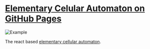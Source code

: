 
# [Elementary Celular Automaton on GitHub Pages](https://pmerka.github.io/React-elementary-cellular-automata/)
![Example](examaple.png)

The react based [elementary cellular automaton](https://en.wikipedia.org/wiki/Elementary_cellular_automaton).
